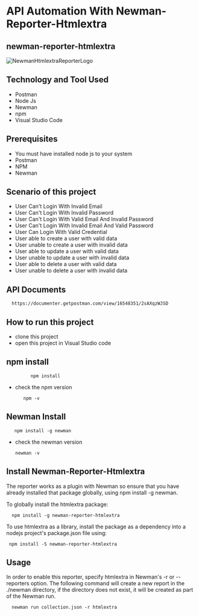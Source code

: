 # API Automation With Newman-Reporter-Htmlextra

## newman-reporter-htmlextra
![NewmanHtmlextraReporterLogo](https://github.com/user-attachments/assets/858d8648-353a-4d16-aa80-4b48a8ab0444) 


## Technology and Tool Used
- Postman
- Node Js
- Newman
- npm
- Visual Studio Code

## Prerequisites

- You must have installed node js to your system
- Postman
- NPM
- Newman

## Scenario of this project

- User Can't Login With Invalid Email
- User Can't Login With Invalid Password
- User Can't Login With Valid Email And Invalid Password
- User Can't Login With  Invalid Email And Valid Password
- User Can Login With Valid Credential
- User able to create a user with valid data
- User unable to create a user with invalid data
- User able to update a user with valid data
- User unable to update a user with invalid data
- User able to delete a user with valid data
- User unable to delete a user with invalid data

## API Documents

      https://documenter.getpostman.com/view/16548351/2sAXqzWJSD 

## How to run this project

- clone this project
- open this project in Visual Studio code

## npm install

             npm install
            
- check the npm version

         npm -v
  
## Newman Install

       npm install -g newman
  
- check the newman version


      newman -v

## Install Newman-Reporter-Htmlextra

The reporter works as a plugin with Newman so ensure that you have already installed that package globally, 
using npm install -g newman.

To globally install the htmlextra package:

      npm install -g newman-reporter-htmlextra

To use htmlextra as a library, install the package as a dependency into a nodejs project's package.json file using:
      
     npm install -S newman-reporter-htmlextra

## Usage

In order to enable this reporter, specify htmlextra in Newman's -r or --reporters option. The following command will create a new report in the ./newman directory, if the directory does not exist, 
it will be created as part of the Newman run.

      newman run collection.json -r htmlextra

